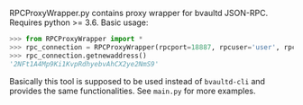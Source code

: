 RPCProxyWrapper.py contains proxy wrapper for bvaultd JSON-RPC. Requires python >= 3.6. Basic usage:

```python
>>> from RPCProxyWrapper import *
>>> rpc_connection = RPCProxyWrapper(rpcport=18887, rpcuser='user', rpcpass='pass')
>>> rpc_connection.getnewaddress()
'2NFt1A4Mp9Ki1KvpRdhyebvAhCX2ye2NmS9'
```

Basically this tool is supposed to be used instead of `bvaultd-cli` and provides the same functionalities. See `main.py` for more examples.

